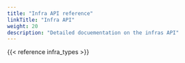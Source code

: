 ```yaml
---
title: "Infra API reference"
linkTitle: "Infra API"
weight: 20
description: "Detailed docuementation on the infras API"
---
```


{{< reference infra_types >}}

